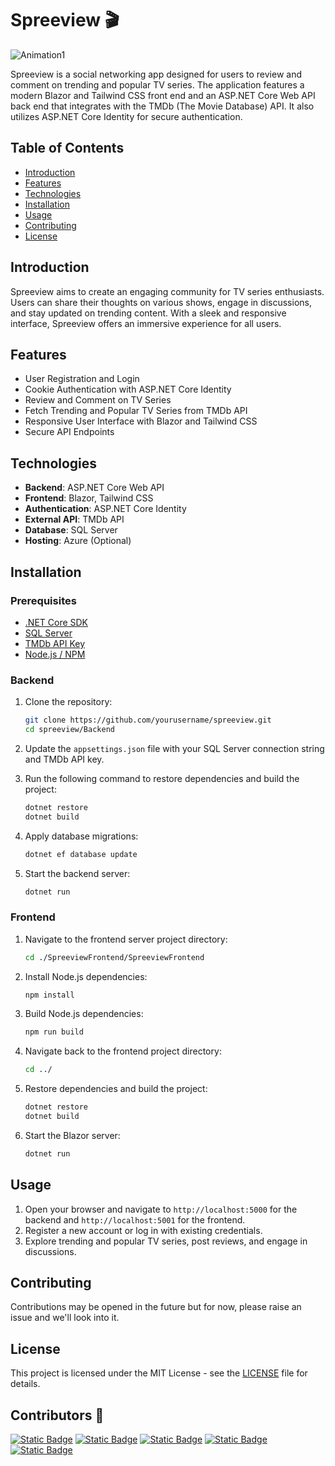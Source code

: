 # Spreeview 🎬

![Animation1](https://github.com/user-attachments/assets/29cc5817-eb3e-4cac-b74b-1147856211aa)

Spreeview is a social networking app designed for users to review and comment on trending and popular TV series. The application features a modern Blazor and Tailwind CSS front end and an ASP.NET Core Web API back end that integrates with the TMDb (The Movie Database) API. It also utilizes ASP.NET Core Identity for secure authentication.

## Table of Contents
- [Introduction](#introduction)
- [Features](#features)
- [Technologies](#technologies)
- [Installation](#installation)
- [Usage](#usage)
- [Contributing](#contributing)
- [License](#license)

## Introduction
Spreeview aims to create an engaging community for TV series enthusiasts. Users can share their thoughts on various shows, engage in discussions, and stay updated on trending content. With a sleek and responsive interface, Spreeview offers an immersive experience for all users.

## Features
- User Registration and Login
- Cookie Authentication with ASP.NET Core Identity
- Review and Comment on TV Series
- Fetch Trending and Popular TV Series from TMDb API
- Responsive User Interface with Blazor and Tailwind CSS
- Secure API Endpoints

## Technologies
- **Backend**: ASP.NET Core Web API
- **Frontend**: Blazor, Tailwind CSS
- **Authentication**: ASP.NET Core Identity
- **External API**: TMDb API
- **Database**: SQL Server
- **Hosting**: Azure (Optional)

## Installation
### Prerequisites
- [.NET Core SDK](https://dotnet.microsoft.com/download)
- [SQL Server](https://www.microsoft.com/en-us/sql-server/sql-server-downloads)
- [TMDb API Key](https://www.themoviedb.org/documentation/api)
- [Node.js / NPM](https://nodejs.org/en)

### Backend
1. Clone the repository:
    ```bash
    git clone https://github.com/yourusername/spreeview.git
    cd spreeview/Backend
    ```

2. Update the `appsettings.json` file with your SQL Server connection string and TMDb API key.

3. Run the following command to restore dependencies and build the project:
    ```bash
    dotnet restore
    dotnet build
    ```

4. Apply database migrations:
    ```bash
    dotnet ef database update
    ```

5. Start the backend server:
    ```bash
    dotnet run
    ```

### Frontend

1. Navigate to the frontend server project directory:
    ```bash
    cd ./SpreeviewFrontend/SpreeviewFrontend
    ```

2. Install Node.js dependencies:
   ```bash
   npm install
   ```

3. Build Node.js dependencies:
   ```bash
   npm run build
   ```

4. Navigate back to the frontend project directory:
    ```bash
    cd ../
    ```

5. Restore dependencies and build the project:
    ```bash
    dotnet restore
    dotnet build
    ```

6. Start the Blazor server:
    ```bash
    dotnet run
    ```

## Usage
1. Open your browser and navigate to `http://localhost:5000` for the backend and `http://localhost:5001` for the frontend.
2. Register a new account or log in with existing credentials.
3. Explore trending and popular TV series, post reviews, and engage in discussions.

## Contributing
Contributions may be opened in the future but for now, please raise an issue and we'll look into it.

## License
This project is licensed under the MIT License - see the [LICENSE](LICENSE) file for details.

## Contributors 🔗
[![Static Badge](https://img.shields.io/badge/Syntrice-purple?style=for-the-badge)](https://github.com/Syntrice)
[![Static Badge](https://img.shields.io/badge/thecodingrunner-purple?style=for-the-badge)](https://github.com/thecodingrunner)
[![Static Badge](https://img.shields.io/badge/cghlee-purple?style=for-the-badge)](https://github.com/cghlee)
[![Static Badge](https://img.shields.io/badge/Metajjj-purple?style=for-the-badge)](https://github.com/Metajjj)
[![Static Badge](https://img.shields.io/badge/nick%20midmore-purple?style=for-the-badge)](https://github.com/nick-midmore)
